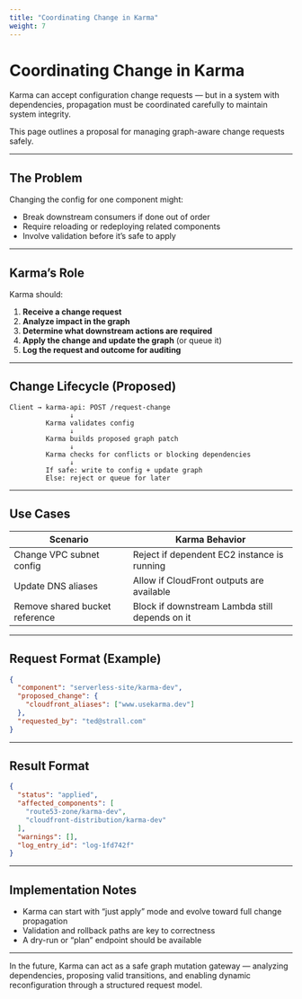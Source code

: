 ```yaml
---
title: "Coordinating Change in Karma"
weight: 7
---
```


# Coordinating Change in Karma

Karma can accept configuration change requests — but in a system with dependencies, propagation must be coordinated carefully to maintain system integrity.

This page outlines a proposal for managing graph-aware change requests safely.

---

## The Problem

Changing the config for one component might:

- Break downstream consumers if done out of order
- Require reloading or redeploying related components
- Involve validation before it’s safe to apply

---

## Karma’s Role

Karma should:

1. **Receive a change request**
2. **Analyze impact in the graph**
3. **Determine what downstream actions are required**
4. **Apply the change and update the graph** (or queue it)
5. **Log the request and outcome for auditing**

---

## Change Lifecycle (Proposed)

```text
Client → karma-api: POST /request-change
               ↓
         Karma validates config
               ↓
         Karma builds proposed graph patch
               ↓
         Karma checks for conflicts or blocking dependencies
               ↓
         If safe: write to config + update graph
         Else: reject or queue for later
```

---

## Use Cases

| Scenario                        | Karma Behavior                                  |
|---------------------------------|--------------------------------------------------|
| Change VPC subnet config        | Reject if dependent EC2 instance is running     |
| Update DNS aliases              | Allow if CloudFront outputs are available       |
| Remove shared bucket reference  | Block if downstream Lambda still depends on it  |

---

## Request Format (Example)

```json
{
  "component": "serverless-site/karma-dev",
  "proposed_change": {
    "cloudfront_aliases": ["www.usekarma.dev"]
  },
  "requested_by": "ted@strall.com"
}
```

---

## Result Format

```json
{
  "status": "applied",
  "affected_components": [
    "route53-zone/karma-dev",
    "cloudfront-distribution/karma-dev"
  ],
  "warnings": [],
  "log_entry_id": "log-1fd742f"
}
```

---

## Implementation Notes

- Karma can start with “just apply” mode and evolve toward full change propagation
- Validation and rollback paths are key to correctness
- A dry-run or “plan” endpoint should be available

---

In the future, Karma can act as a safe graph mutation gateway — analyzing dependencies, proposing valid transitions, and enabling dynamic reconfiguration through a structured request model.
